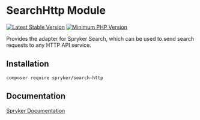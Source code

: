 # SearchHttp Module
[![Latest Stable Version](https://poser.pugx.org/spryker/search-http/v/stable.svg)](https://packagist.org/packages/spryker/search-http)
[![Minimum PHP Version](https://img.shields.io/badge/php-%3E%3D%208.2-8892BF.svg)](https://php.net/)

Provides the adapter for Spryker Search, which can be used to send search requests to any HTTP API service.

## Installation

```
composer require spryker/search-http
```

## Documentation

[Spryker Documentation](https://docs.spryker.com)

